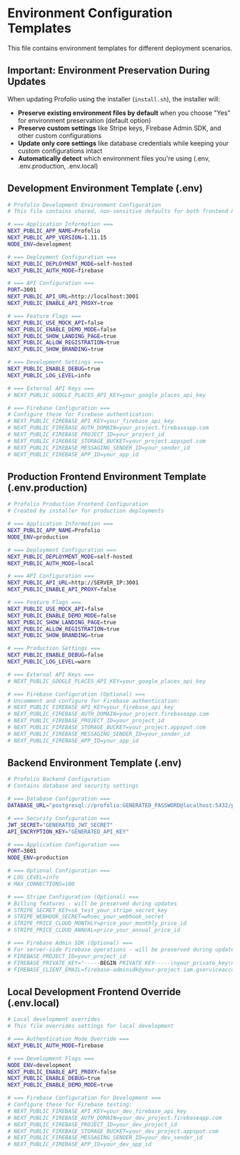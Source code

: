 # Environment Configuration Templates

This file contains environment templates for different deployment scenarios.

## Important: Environment Preservation During Updates

When updating Profolio using the installer (`install.sh`), the installer will:
- **Preserve existing environment files by default** when you choose "Yes" for environment preservation (default option)
- **Preserve custom settings** like Stripe keys, Firebase Admin SDK, and other custom configurations
- **Update only core settings** like database credentials while keeping your custom configurations intact
- **Automatically detect** which environment files you're using (.env, .env.production, .env.local)

## Development Environment Template (.env)

```bash
# Profolio Development Environment Configuration
# This file contains shared, non-sensitive defaults for both frontend & backend

# === Application Information ===
NEXT_PUBLIC_APP_NAME=Profolio
NEXT_PUBLIC_APP_VERSION=1.11.15
NODE_ENV=development

# === Deployment Configuration ===
NEXT_PUBLIC_DEPLOYMENT_MODE=self-hosted
NEXT_PUBLIC_AUTH_MODE=firebase

# === API Configuration ===
PORT=3001
NEXT_PUBLIC_API_URL=http://localhost:3001
NEXT_PUBLIC_ENABLE_API_PROXY=true

# === Feature Flags ===
NEXT_PUBLIC_USE_MOCK_API=false
NEXT_PUBLIC_ENABLE_DEMO_MODE=false
NEXT_PUBLIC_SHOW_LANDING_PAGE=true
NEXT_PUBLIC_ALLOW_REGISTRATION=true
NEXT_PUBLIC_SHOW_BRANDING=true

# === Development Settings ===
NEXT_PUBLIC_ENABLE_DEBUG=true
NEXT_PUBLIC_LOG_LEVEL=info

# === External API Keys ===
# NEXT_PUBLIC_GOOGLE_PLACES_API_KEY=your_google_places_api_key

# === Firebase Configuration ===
# Configure these for Firebase authentication:
# NEXT_PUBLIC_FIREBASE_API_KEY=your_firebase_api_key
# NEXT_PUBLIC_FIREBASE_AUTH_DOMAIN=your_project.firebaseapp.com
# NEXT_PUBLIC_FIREBASE_PROJECT_ID=your_project_id
# NEXT_PUBLIC_FIREBASE_STORAGE_BUCKET=your_project.appspot.com
# NEXT_PUBLIC_FIREBASE_MESSAGING_SENDER_ID=your_sender_id
# NEXT_PUBLIC_FIREBASE_APP_ID=your_app_id
```

## Production Frontend Environment Template (.env.production)

```bash
# Profolio Production Frontend Configuration
# Created by installer for production deployments

# === Application Information ===
NEXT_PUBLIC_APP_NAME=Profolio
NODE_ENV=production

# === Deployment Configuration ===
NEXT_PUBLIC_DEPLOYMENT_MODE=self-hosted
NEXT_PUBLIC_AUTH_MODE=local

# === API Configuration ===
NEXT_PUBLIC_API_URL=http://SERVER_IP:3001
NEXT_PUBLIC_ENABLE_API_PROXY=false

# === Feature Flags ===
NEXT_PUBLIC_USE_MOCK_API=false
NEXT_PUBLIC_ENABLE_DEMO_MODE=false
NEXT_PUBLIC_SHOW_LANDING_PAGE=true
NEXT_PUBLIC_ALLOW_REGISTRATION=true
NEXT_PUBLIC_SHOW_BRANDING=true

# === Production Settings ===
NEXT_PUBLIC_ENABLE_DEBUG=false
NEXT_PUBLIC_LOG_LEVEL=warn

# === External API Keys ===
# NEXT_PUBLIC_GOOGLE_PLACES_API_KEY=your_google_places_api_key

# === Firebase Configuration (Optional) ===
# Uncomment and configure for Firebase authentication:
# NEXT_PUBLIC_FIREBASE_API_KEY=your_firebase_api_key
# NEXT_PUBLIC_FIREBASE_AUTH_DOMAIN=your_project.firebaseapp.com
# NEXT_PUBLIC_FIREBASE_PROJECT_ID=your_project_id
# NEXT_PUBLIC_FIREBASE_STORAGE_BUCKET=your_project.appspot.com
# NEXT_PUBLIC_FIREBASE_MESSAGING_SENDER_ID=your_sender_id
# NEXT_PUBLIC_FIREBASE_APP_ID=your_app_id
```

## Backend Environment Template (.env)

```bash
# Profolio Backend Configuration
# Contains database and security settings

# === Database Configuration ===
DATABASE_URL="postgresql://profolio:GENERATED_PASSWORD@localhost:5432/profolio"

# === Security Configuration ===
JWT_SECRET="GENERATED_JWT_SECRET"
API_ENCRYPTION_KEY="GENERATED_API_KEY"

# === Application Configuration ===
PORT=3001
NODE_ENV=production

# === Optional Configuration ===
# LOG_LEVEL=info
# MAX_CONNECTIONS=100

# === Stripe Configuration (Optional) ===
# Billing features - will be preserved during updates
# STRIPE_SECRET_KEY=sk_test_your_stripe_secret_key
# STRIPE_WEBHOOK_SECRET=whsec_your_webhook_secret
# STRIPE_PRICE_CLOUD_MONTHLY=price_your_monthly_price_id
# STRIPE_PRICE_CLOUD_ANNUAL=price_your_annual_price_id

# === Firebase Admin SDK (Optional) ===
# For server-side Firebase operations - will be preserved during updates
# FIREBASE_PROJECT_ID=your_project_id
# FIREBASE_PRIVATE_KEY="-----BEGIN PRIVATE KEY-----\nyour_private_key\n-----END PRIVATE KEY-----\n"
# FIREBASE_CLIENT_EMAIL=firebase-adminsdk@your-project.iam.gserviceaccount.com
```

## Local Development Frontend Override (.env.local)

```bash
# Local development overrides
# This file overrides settings for local development

# === Authentication Mode Override ===
NEXT_PUBLIC_AUTH_MODE=firebase

# === Development Flags ===
NODE_ENV=development
NEXT_PUBLIC_ENABLE_API_PROXY=false
NEXT_PUBLIC_ENABLE_DEBUG=true
NEXT_PUBLIC_ENABLE_DEMO_MODE=true

# === Firebase Configuration for Development ===
# Configure these for Firebase testing:
# NEXT_PUBLIC_FIREBASE_API_KEY=your_dev_firebase_api_key
# NEXT_PUBLIC_FIREBASE_AUTH_DOMAIN=your_dev_project.firebaseapp.com
# NEXT_PUBLIC_FIREBASE_PROJECT_ID=your_dev_project_id
# NEXT_PUBLIC_FIREBASE_STORAGE_BUCKET=your_dev_project.appspot.com
# NEXT_PUBLIC_FIREBASE_MESSAGING_SENDER_ID=your_dev_sender_id
# NEXT_PUBLIC_FIREBASE_APP_ID=your_dev_app_id
```

